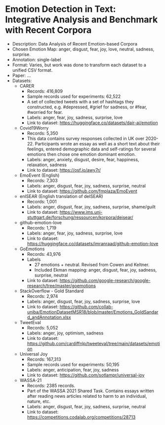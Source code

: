 # Emotion Detection in Text: Integrative Analysis and Benchmark with Recent Corpora
-	Description: Data Analysis of Recent Emotion-based Corpora
-	Chosen Emotion Map:  anger, disgust, fear, joy, love, neutral, sadness, surprise.
-	Annotation: single-label
-	Format: Varies, but work was done to transform each dataset to a unified CSV format.
-	Paper: ...
- Datasets:
  - CARER
    - Records:  416,809
    - Sample records used for experiments: 62,522
    - A set of collected tweets with a set of hashtags they constructed, e.g. #depressed, #grief for sadness, or #fear, #worried for fear.
    - Labels: anger, fear, joy, sadness, surprise, love
    - Link to dataset: https://huggingface.co/datasets/dair-ai/emotion 
  - Covid19Worry
    - Records: 5,350
    - This data contains survey responses collected in UK over 2020-22. Participants wrote an essay as well as a short text about their feelings, entered demographic data and self-ratings for several emotions then chose one emotion dominant emotion.
    - Labels: anger, anxiety, disgust, desire, fear, happiness, relaxation,  sadness
    - Link to dataset: https://osf.io/awy7r/ 
  - EmoEvent (English)
    - Records: 7,303
    - Labels: anger, disgust, fear, joy, sadness, surprise, neutral
    - Link to dataset: https://github.com/fmplaza/EmoEvent 
  - enISEAR (English translation of deISEAR)
    - Records: 1,001
    - Labels: anger, disgust, fear, joy, sadness, surprise, shame/guilt
    - Link to dataset: https://www.ims.uni-stuttgart.de/forschung/ressourcen/korpora/deisear/ 
  - github-emotion-love
    - Records: 1,719
    - Labels: anger, fear, joy, sadness, surprise, love
    - Link to dataset: https://huggingface.co/datasets/imranraad/github-emotion-love
  - GoEmotions
    - Records: 43,976
    - Labels
      - 27 emotions + neutral. Revised from Cowen and Keltner.
      - Included Ekman mapping: anger, disgust, fear, joy, sadness, surprise, neutral  
    - Link to dataset: https://github.com/google-research/google-research/tree/master/goemotions
  - StackOverflow - Gold Standard
    - Records: 2,974
    - Labels: anger, disgust, fear, joy, sadness, surprise, love
    - Link to dataset: https://github.com/collab-uniba/EmotionDatasetMSR18/blob/master/Emotions_GoldSandard_andAnnotation.xlsx
  - TweetEval
    - Records: 5,052
    - Labels: anger, joy, optimism, sadness
    - Link to dataset: https://github.com/cardiffnlp/tweeteval/tree/main/datasets/emotion
  - Universal Joy
    - Records: 167,313
    - Sample records used for experiments: 50,195
    - Labels: anger, anticipation, fear, joy, sadness
    - Link to dataset: https://github.com/sotlampr/universal-joy
  - WASSA-21
    - Records: 2385 records.
    - Part of the WASSA 2021 Shared Task. Contains essays written after reading news articles related to harm to an individual, nature, etc.
    - Labels: anger, disgust, fear, joy, sadness, surprise, neutral
    - Link to dataset: https://competitions.codalab.org/competitions/28713

